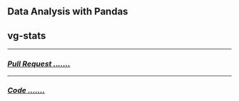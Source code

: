 ## Data Analysis with Pandas

## vg-stats

---
### ***[Pull Request .......]()***

---
### ***[Code .......]()***
